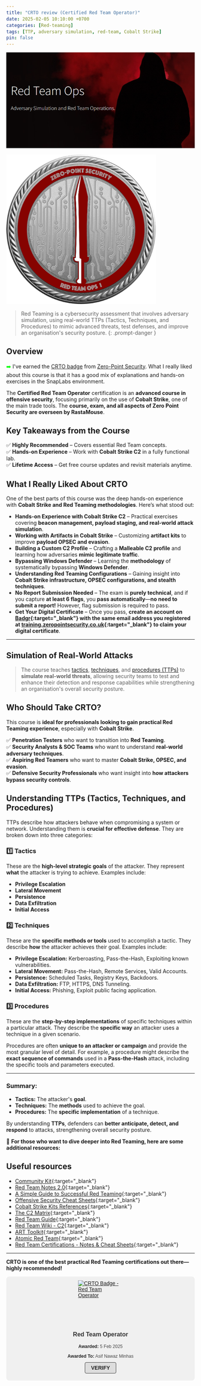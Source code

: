 ```yaml
---
title: "CRTO review (Certified Red Team Operator)"
date: 2025-02-05 10:10:00 +0700
categories: [Red-teaming]
tags: [TTP, adversary simulation, red-team, Cobalt Strike]
pin: false
---
```


![Red Team Operations](assets/img/red_team_ops.png)

![CRTO1](assets/img/crto1.png)

> Red Teaming is a cybersecurity assessment that involves adversary simulation, using real-world TTPs (Tactics, Techniques, and Procedures) to mimic advanced threats, test defenses, and improve an organisation's security posture.
{: .prompt-danger }

## Overview
<span style="color:#00FF00;">➡️</span>
I've earned the <a href="https://eu.badgr.com/public/assertions/p2xxJx0DQU2ffXblBNslLg" target="_blank">CRTO badge</a> from <a href="https://training.zeropointsecurity.co.uk/" target="_blank">Zero-Point Security</a>.
What I really liked about this course is that it has a good mix of explanations and hands-on exercises in the SnapLabs environment.

The **Certified Red Team Operator** certification is an **advanced course in offensive security**, focusing primarily on the use of **Cobalt Strike**, one of the main trade tools. The **course, exam, and all aspects of Zero Point Security are overseen by RastaMouse**.

## Key Takeaways from the Course
✅ **Highly Recommended** – Covers essential Red Team concepts.  
✅ **Hands-on Experience** – Work with **Cobalt Strike C2** in a fully functional lab.  
✅ **Lifetime Access** – Get free course updates and revisit materials anytime.  

## What I Really Liked About CRTO  

One of the best parts of this course was the deep hands-on experience with **Cobalt Strike and Red Teaming methodologies**. Here’s what stood out:  

- **Hands-on Experience with Cobalt Strike C2** – Practical exercises covering **beacon management, payload staging, and real-world attack simulation**.  
- **Working with Artifacts in Cobalt Strike** – Customizing **artifact kits** to improve **payload OPSEC and evasion**.  
- **Building a Custom C2 Profile** – Crafting a **Malleable C2 profile** and learning how adversaries **mimic legitimate traffic**.  
- **Bypassing Windows Defender** – Learning the **methodology** of systematically bypassing **Windows Defender**.  
- **Understanding Red Teaming Configurations** – Gaining insight into **Cobalt Strike infrastructure, OPSEC configurations, and stealth techniques**.  
- **No Report Submission Needed** – The exam is **purely technical**, and if you capture **at least 6 flags**, you **pass automatically**—**no need to submit a report!** However, flag submission is required to pass.
- **Get Your Digital Certificate** – Once you pass, **create an account on [Badgr](https://eu.badgr.com/){:target="_blank"} with the same email address you registered at [training.zeropointsecurity.co.uk](https://training.zeropointsecurity.co.uk/){:target="_blank"} to claim your digital certificate**.  


---

## Simulation of Real-World Attacks

> The course teaches <a href="https://attack.mitre.org/tactics/enterprise/" target="_blank">tactics</a>, 
<a href="https://attack.mitre.org/techniques/enterprise/" target="_blank">techniques</a>, and 
<a href="https://attack.mitre.org/groups/" target="_blank">procedures (TTPs)</a> to **simulate real-world threats**, 
allowing security teams to test and enhance their detection and response capabilities while strengthening an organisation's overall security posture.

## Who Should Take CRTO?  

This course is **ideal for professionals looking to gain practical Red Teaming experience**, especially with **Cobalt Strike**.

✅ **Penetration Testers** who want to transition into **Red Teaming**.  
✅ **Security Analysts & SOC Teams** who want to understand **real-world adversary techniques**.  
✅ **Aspiring Red Teamers** who want to master **Cobalt Strike, OPSEC, and evasion**.  
✅ **Defensive Security Professionals** who want insight into **how attackers bypass security controls**.  

## Understanding TTPs (Tactics, Techniques, and Procedures)

TTPs describe how attackers behave when compromising a system or network. Understanding them is **crucial for effective defense**. They are broken down into three categories:

### **1️⃣ Tactics**
These are the **high-level strategic goals** of the attacker. They represent **what** the attacker is trying to achieve. Examples include:
- **Privilege Escalation**
- **Lateral Movement**
- **Persistence**
- **Data Exfiltration**
- **Initial Access**

### **2️⃣ Techniques**
These are the **specific methods or tools** used to accomplish a tactic. They describe **how** the attacker achieves their goal. Examples include:

- **Privilege Escalation:** Kerberoasting, Pass-the-Hash, Exploiting known vulnerabilities.
- **Lateral Movement:** Pass-the-Hash, Remote Services, Valid Accounts.
- **Persistence:** Scheduled Tasks, Registry Keys, Backdoors.
- **Data Exfiltration:** FTP, HTTPS, DNS Tunneling.
- **Initial Access:** Phishing, Exploit public facing application.

### **3️⃣ Procedures**
These are the **step-by-step implementations** of specific techniques within a particular attack. They describe the **specific way** an attacker uses a technique in a given scenario. 

Procedures are often **unique to an attacker or campaign** and provide the most granular level of detail. For example, a procedure might describe the **exact sequence of commands** used in a **Pass-the-Hash** attack, including the specific tools and parameters executed.

---

### **Summary:**
- **Tactics:** The attacker's **goal**.
- **Techniques:** The **methods** used to achieve the goal.
- **Procedures:** The **specific implementation** of a technique.

By understanding **TTPs**, defenders can **better anticipate, detect, and respond** to attacks, strengthening overall security posture.

🔹 **For those who want to dive deeper into Red Teaming, here are some additional resources:**  

## Useful resources

- [Community Kit](https://cobalt-strike.github.io/community_kit/){:target="_blank"}
- [Red Team Notes 2.0](https://dmcxblue.gitbook.io/red-team-notes-2-0){:target="_blank"}
- [A Simple Guide to Successful Red Teaming](https://www.cobaltstrike.com/resources/guides/a-simple-guide-to-successful-red-teaming){:target="_blank"}
- [Offensive Security Cheat Sheets](https://www.ired.team/offensive-security-experiments/offensive-security-cheetsheets){:target="_blank"}
- [Cobalt Strike Kits References](https://swisskyrepo.github.io/InternalAllTheThings/command-control/cobalt-strike-kits/#references){:target="_blank"}
- [The C2 Matrix](https://ask.thec2matrix.com/){:target="_blank"}
- [Red Team Guide](https://redteam.guide/docs/definitions/){:target="_blank"}
- [Red Team Wiki - C2](https://redteam.wiki/en/misc/c2){:target="_blank"}
- [ART Toolkit](https://arttoolkit.github.io/){:target="_blank"}
- [Atomic Red Team](https://www.atomicredteam.io/atomic-red-team){:target="_blank"}
- [Red Team Certifications - Notes & Cheat Sheets](https://github.com/0xn1k5/Red-Teaming/blob/main/Red%20Team%20Certifications%20-%20Notes%20%26%20Cheat%20Sheets/CRTO%20-%20Notes%20%26%20Cheat%20Sheet.md){:target="_blank"}

---
**CRTO is one of the best practical Red Teaming certifications out there—highly recommended!**  

<div class="badgr-badge" style="font-family: Helvetica, Roboto, 'Segoe UI', Calibri, sans-serif; background-color: #f0f0f0; padding: 10px; border-radius: 8px;">
    <a href="https://api.eu.badgr.io/public/assertions/p2xxJx0DQU2ffXblBNslLg" target="_blank">
        <img width="120px" height="120px" src="https://api.eu.badgr.io/public/assertions/p2xxJx0DQU2ffXblBNslLg/image" 
             alt="CRTO Badge - Red Team Operator" style="display: block; margin: 0 auto;">
    </a>
    <p class="badgr-badge-name" style="font-size: 16px; font-weight: 600; text-align: center; color: #333;">
        Red Team Operator
    </p>
    <p class="badgr-badge-date" style="font-size: 12px; text-align: center; color: #444;">
        <strong style="color: #222;">Awarded:</strong> 5 Feb 2025
    </p>
    <p class="badgr-badge-recipient" style="font-size: 12px; text-align: center; color: #444;">
        <strong style="color: #222;">Awarded To:</strong> <span>Asif Nawaz Minhas</span>
    </p>
    <p style="margin: 16px 0; padding: 0; text-align: center;">
        <a class="badgr-badge-verify" target="_blank" 
           href="https://badgecheck.io?url=https%3A%2F%2Fapi.eu.badgr.io%2Fpublic%2Fassertions%2Fp2xxJx0DQU2ffXblBNslLg" 
           style="font-size:14px; font-weight: bold; border: solid 1px #333; text-decoration: none; 
                  padding: 6px 16px; color: #222; background-color: #ddd; border-radius: 4px;">
            VERIFY
        </a>
    </p>
</div>
<script async="async" src="https://eu.badgr.com/assets/widgets.bundle.js"></script>
 

